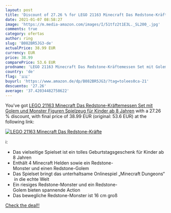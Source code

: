 ```yaml
---
layout: post
title: 'Discount of 27.26 % for LEGO 21163 Minecraft Das Redstone-Kräfte'
date: 2021-01-07 08:58:27
image: 'https://m.media-amazon.com/images/I/51tfz2t1E3L._SL200_.jpg'
comments: true
category: ofertas
author: ring
slug: 'B082BR5JG3-de'
actualPrice: 38.99 EUR
currency: EUR
price: 38.99
comparePrice: 53.6 EUR
prodname: 'LEGO 21163 Minecraft Das Redstone-Kräftemessen Set mit Golem und Monster Figuren  Spielzeug für Kinder ab 8 Jahren'
country: 'de'
flag: '🇩🇪'
buyurl: 'https://www.amazon.de/dp/B082BR5JG3/?tag=tolees0ca-21'
descuento: '27.26'
average: '37.42034482758622'
---
```


You've got [LEGO 21163 Minecraft Das Redstone-Kräftemessen Set mit Golem und Monster Figuren  Spielzeug für Kinder ab 8 Jahren](https://www.amazon.de/dp/B082BR5JG3/?tag=tolees0ca-21) with a  27.26 % discount, with final price of 38.99 EUR (original: 53.6 EUR) at the following link:

[![LEGO 21163 Minecraft Das Redstone-Kräfte](https://m.media-amazon.com/images/I/51tfz2t1E3L._SL200_.jpg)](https://www.amazon.de/dp/B082BR5JG3/?tag=tolees0ca-21)

ℹ️:

- Das vielseitige Spielset ist ein tolles Geburtstagsgeschenk für Kinder ab 8 Jahren
- Enthält 4 Minecraft Helden sowie ein Redstone-Monster und einen Redstone-Golem
- Das Spielset bringt das unterhaltsame Onlinespiel „Minecraft Dungeons“ in die echte Welt
- Ein riesiges Redstone-Monster und ein Redstone-Golem bieten spannende Action
- Das bewegliche Redstone-Monster ist 16 cm groß

[Check the deal!!](https://www.amazon.de/dp/B082BR5JG3/?tag=tolees0ca-21)
